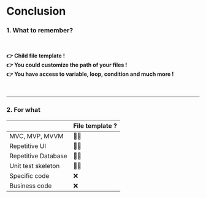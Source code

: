 # Conclusion

### 1. What to remember?

<br>

**👉 Child file template !**<br>
**👉 You could customize the path of your files !**<br>
**👉 You have access to variable, loop, condition and much more !**

<br>

----

### 2. For what

|                     | File template ? |
|---------------------|-----------------|
| MVC, MVP, MVVM      | 🤷‍♂️           |
| Repetitive UI       | 🤷‍♂️           |
| Repetitive Database | 🤷‍♂️           |
| Unit test skeleton  | 🤷‍♂️           |
| Specific code       | ❌               |
| Business code       | ❌               |

<br>
